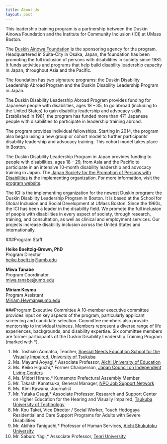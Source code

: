 ```yaml
---
title: About Us
layout: post
---
```


This leadership training program is a partnership between the Duskin Ainowa Foundation and the Institute for Community Inclusion (ICI) at UMass Boston.  

The [Duskin Ainowa Foundation](http://www.ainowa.jp/jigyou/haken/) is the sponsoring agency for the program. Headquartered in Suita-City in Osaka, Japan, the foundation has been promoting the full inclusion of persons with disabilities in society since 1981. It funds activities and programs that help build disability leadership capacity in Japan, throughout Asia and the Pacific.

The foundation has two signature programs: the Duskin Disability Leadership Abroad Program and the Duskin Disability Leadership Program in Japan.

The Duskin Disability Leadership Abroad Program provides funding for Japanese people with disabilities, ages 18 – 35, to go abroad (including to the United States) to gain disability leadership and advocacy skills. Established in 1981, the program has funded more than 471 Japanese people with disabilities to participate in leadership training abroad.

The program provides individual fellowships. Starting in 2014, the program also began using a new group or cohort model to further participants’ disability leadership and advocacy training. This cohort model takes place in Boston.

The Duskin Disability Leadership Program in Japan provides funding to people with disabilities, ages 18 – 29, from Asia and the Pacific to participate in an intensive 10-month disability leadership and advocacy training in Japan. The [Japan Society for the Promotion of Persons with Disabilities](http://www.jsrpd.jp/static/index_e.html) is the implementing organization. For more information, visit the [program website](http://www.normanet.ne.jp/~duskin/english/index.html).

The ICI is the implementing organization for the newest Duskin program: the Duskin Disability Leadership Program in Boston. It is based at the School for Global Inclusion and Social Development at UMass Boston. Since the 1960s, the ICI has been a leader in the disability field. We promote the full inclusion of people with disabilities in every aspect of society, through research, training, and consultation, as well as clinical and employment services. Our projects increase disability inclusion across the United States and internationally.

###Program Staff

**Heike Boeltzig-Brown, PhD**  
Program Director  
[heike.boeltzig@umb.edu](mailto:heike.boeltzig@umb.edu )

**Miwa Tanabe**  
Program Coordinator  
[miwa.tanabe@umb.edu](mailto:miwa.tanabe@umb.edu)

**Miriam Keyma**  
Program Assistant  
[Miriam.Heyman@umb.edu](mailto:Miriam.Heyman@umb.edu)



###Program Executive Committee
A 10-member executive committee provides input on key aspects of the program, particularly applicant screening and candidate selection. Committee members also provide mentorship to individual trainees. Members represent a diverse range of life experiences, backgrounds, and disability expertise. Six committee members are former participants of the Duskin Disability Leadership Training Program (marked with *).

1. Mr. Toshiaki Aomatsu, Teacher, [Special Needs Education School for the Visually Impaired, University of Tsukuba](http://www.tsukuba.ac.jp/english/organization/lab_schools/gokokuji.html)
2.	Ms. Mayumi Aoyagi,* Associate Professor, [Aichi University of Education](http://www.aichi-edu.ac.jp/english/)
3.	Ms. Keiko Higuchi,* Former Chairperson, [Japan Council on Independent Living Centers](http://www.j-il.jp/jil.files/english/aboutjil.html)
4.	Ms. Midori Hirano,* Kumamoto Prefectural Assembly Member
5.	Mr. Takashi Kanatsuka, General Manager, [NPO Job Support Network](http://npojsn.com)
6.	Ms. Kimi Kawana, Journalist
7.	Mr. Yutaka Osugi,* Associate Professor, Research and Support Center on Higher Education for the Hearing and Visually Impaired, [Tsukuba University of Technology](http://www.tsukuba-tech.ac.jp/english/index.html)
8.	Mr. Kou Takei, Vice Director / Social Worker, Touch Hodogaya Residential and Care Support Programs for Adults with Severe Disabilities
9.	Mr. Akihiro Taniguchi,* Professor of Human Services, [Aichi Shukutoku University](http://www.aasa.ac.jp/english/)
10.	Mr. Saburo Yagi,* Associate Professor, [Tenri University](http://www.tenri-u.ac.jp/en/)
